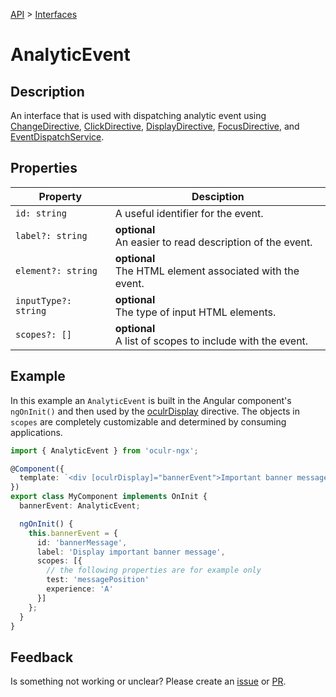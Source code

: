 [API](./README.md) > [Interfaces](./README.md#Interfaces)

# AnalyticEvent

## Description

An interface that is used with dispatching analytic event using [ChangeDirective](./change-directive.md), [ClickDirective](./click-directive.md), [DisplayDirective](./display-directive.md), [FocusDirective](./focus-directive.md), and [EventDispatchService](./event-dispatch-service.md).

## Properties

| Property             | Desciption                                                     |
| -------------------- | -------------------------------------------------------------- |
| `id: string`         | A useful identifier for the event.                             |
| `label?: string`     | **optional** </br> An easier to read description of the event. |
| `element?: string`   | **optional** </br> The HTML element associated with the event. |
| `inputType?: string` | **optional** </br> The type of input HTML elements.            |
| `scopes?: []`        | **optional** </br> A list of scopes to include with the event. |

## Example

In this example an `AnalyticEvent` is built in the Angular component's `ngOnInit()` and then used by the [oculrDisplay](display-directive.md) directive. The objects in `scopes` are completely customizable and determined by consuming applications.

```typescript
import { AnalyticEvent } from 'oculr-ngx';

@Component({
  template: `<div [oculrDisplay]="bannerEvent">Important banner message</div>`,
})
export class MyComponent implements OnInit {
  bannerEvent: AnalyticEvent;

  ngOnInit() {
    this.bannerEvent = {
      id: 'bannerMessage',
      label: 'Display important banner message',
      scopes: [{
        // the following properties are for example only
        test: 'messagePosition'
        experience: 'A'
      }]
    };
  }
}
```

## Feedback

Is something not working or unclear? Please create an [issue](https://github.com/Progressive/oculr-ngx/issues/new/choose) or [PR](https://github.com/Progressive/oculr-ngx/blob/main/CONTRIBUTING.md).
